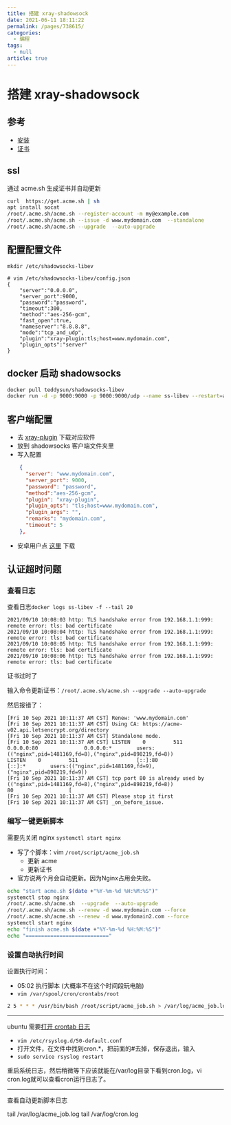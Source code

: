 ```yaml
---
title: 搭建 xray-shadowsock
date: 2021-06-11 18:11:22
permalink: /pages/738615/
categories: 
  - 编程
tags: 
  - null
article: true
---
```


# 搭建 xray-shadowsock

## 参考

- [安装](https://github.com/xinlc/scripts/blob/0f08db90c5cf39c033d5ff7b43a07d9adfa1646c/net/shadowsocks_install/docker/shadowsocks-libev/README.md)
- [证书](https://github.com/acmesh-official/acme.sh/wiki/%E8%AF%B4%E6%98%8E)

## ssl

通过 acme.sh 生成证书并自动更新

``` bash
curl  https://get.acme.sh | sh
apt install socat
/root/.acme.sh/acme.sh --register-account -m my@example.com
/root/.acme.sh/acme.sh --issue -d www.mydomain.com  --standalone
/root/.acme.sh/acme.sh --upgrade  --auto-upgrade
```

## 配置配置文件

`mkdir /etc/shadowsocks-libev`

``` vim
# vim /etc/shadowsocks-libev/config.json
{
    "server":"0.0.0.0",
    "server_port":9000,
    "password":"password",
    "timeout":300,
    "method":"aes-256-gcm",
    "fast_open":true,
    "nameserver":"8.8.8.8",
    "mode":"tcp_and_udp",
    "plugin":"xray-plugin:tls;host=www.mydomain.com",
    "plugin_opts":"server"
}
```

## docker 启动 shadowsocks

``` bash
docker pull teddysun/shadowsocks-libev
docker run -d -p 9000:9000 -p 9000:9000/udp --name ss-libev --restart=always -v /etc/shadowsocks-libev:/etc/shadowsocks-libev -v /root/.acme.sh:/root/.acme.sh teddysun/shadowsocks-libev
```

## 客户端配置

- 去 [xray-plugin](https://github.com/teddysun/xray-plugin/releases/tag/v1.4.2) 下载对应软件
- 放到 shadowsocks 客户端文件夹里
- 写入配置

``` json
    {
      "server": "www.mydomain.com",
      "server_port": 9000,
      "password": "password",
      "method":"aes-256-gcm",
      "plugin": "xray-plugin",
      "plugin_opts": "tls;host=www.mydomain.com",
      "plugin_args": "",
      "remarks": "mydomain.com",
      "timeout": 5
    },
```

- 安卓用户点 [这里](https://github.com/teddysun/xray-plugin-android/releases) 下载

## 认证超时问题

### 查看日志

查看日志`docker logs ss-libev -f --tail 20`

```text
2021/09/10 10:08:03 http: TLS handshake error from 192.168.1.1:999: remote error: tls: bad certificate
2021/09/10 10:08:04 http: TLS handshake error from 192.168.1.1:999: remote error: tls: bad certificate
2021/09/10 10:08:05 http: TLS handshake error from 192.168.1.1:999: remote error: tls: bad certificate
2021/09/10 10:08:06 http: TLS handshake error from 192.168.1.1:999: remote error: tls: bad certificate
```

证书过时了

输入命令更新证书：`/root/.acme.sh/acme.sh --upgrade --auto-upgrade`

然后报错了：

``` text
[Fri 10 Sep 2021 10:11:37 AM CST] Renew: 'www.mydomain.com'
[Fri 10 Sep 2021 10:11:37 AM CST] Using CA: https://acme-v02.api.letsencrypt.org/directory
[Fri 10 Sep 2021 10:11:37 AM CST] Standalone mode.
[Fri 10 Sep 2021 10:11:37 AM CST] LISTEN    0         511                0.0.0.0:80               0.0.0.0:*        users:(("nginx",pid=1481169,fd=8),("nginx",pid=898219,fd=8))                   
LISTEN    0         511                   [::]:80                  [::]:*        users:(("nginx",pid=1481169,fd=9),("nginx",pid=898219,fd=9))                   
[Fri 10 Sep 2021 10:11:37 AM CST] tcp port 80 is already used by (("nginx",pid=1481169,fd=8),("nginx",pid=898219,fd=8))                   
80                  [
[Fri 10 Sep 2021 10:11:37 AM CST] Please stop it first
[Fri 10 Sep 2021 10:11:37 AM CST] _on_before_issue.
```

### 编写一键更新脚本

需要先关闭 nginx `systemctl start nginx`

- 写了个脚本：vim `/root/script/acme_job.sh`
  - 更新 acme
  - 更新证书
- 官方说两个月会自动更新。因为Nginx占用会失败。

``` bash
echo "start acme.sh $(date +"%Y-%m-%d %H:%M:%S")"
systemctl stop nginx   
/root/.acme.sh/acme.sh  --upgrade  --auto-upgrade
/root/.acme.sh/acme.sh --renew -d www.mydomain.com --force
/root/.acme.sh/acme.sh --renew -d www.mydomain2.com --force
systemctl start nginx
echo "finish acme.sh $(date +"%Y-%m-%d %H:%M:%S")"
echo "==========================="
```

### 设置自动执行时间

设置执行时间：  

- 05:02 执行脚本 (大概率不在这个时间段玩电脑)
- `vim /var/spool/cron/crontabs/root`

``` bash
2 5 * * * /usr/bin/bash /root/script/acme_job.sh > /var/log/acme_job.log
```

---

ubuntu 需要[打开 crontab 日志](https://blog.csdn.net/k_young1997/article/details/81606667)

- `vim /etc/rsyslog.d/50-default.conf`
- 打开文件，在文件中找到cron.*，把前面的#去掉，保存退出，输入
- `sudo service rsyslog restart`

重启系统日志，然后稍微等下应该就能在/var/log目录下看到cron.log，vi cron.log就可以查看cron运行日志了。

---

查看自动更新脚本日志

tail /var/log/acme_job.log
tail /var/log/cron.log

